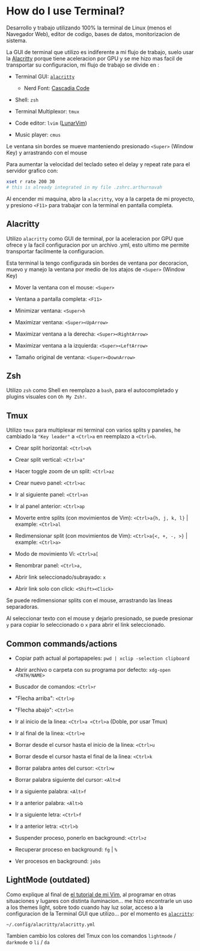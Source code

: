 # How do I use Terminal?

Desarrollo y trabajo utilizando 100% la terminal de Linux (menos el Navegador Web), editor de codigo, bases de datos, monitorizacion de sistema.

La GUI de terminal que utilizo es indiferente a mi flujo de trabajo, suelo usar la [Alacritty](https://github.com/alacritty/alacritty) porque tiene aceleracion por GPU y se me hizo mas facil de transportar su configuracion, mi flujo de trabajo se divide en :

* Terminal GUI: [`alacritty`](https://github.com/alacritty/alacritty)
	- Nerd Font: [Cascadia Code](https://github.com/microsoft/cascadia-code)

* Shell: `zsh`
* Terminal Multiplexor: `tmux`
* Code editor: `lvim` ([LunarVim](https://www.lunarvim.org/))
* Music player: `cmus`

Le ventana sin bordes se mueve manteniendo presionado `<Super>` (Window Key) y arrastrando con el mouse

Para aumentar la velocidad del teclado seteo el delay y repeat rate para el servidor grafico con:

```sh
xset r rate 200 30
# this is already integrated in my file .zshrc.arthurnavah
```

Al encender mi maquina, abro la `alacritty`, voy a la carpeta de mi proyecto, y presiono `<F11>` para trabajar con la terminal en pantalla completa.

## Alacritty

Utilizo `alacritty` como GUI de terminal, por la aceleracion por GPU que ofrece y la facil configuracion por un archivo .yml, esto ultimo me permite transportar facilmente la configuracion.

Esta terminal la tengo configurada sin bordes de ventana por decoracion, muevo y manejo la ventana por medio de los atajos de `<Super>` (Window Key)

* Mover la ventana con el mouse: `<Super>`

* Ventana a pantalla completa: `<F11>`

* Minimizar ventana: `<Super>h`

* Maximizar ventana: `<Super><UpArrow>`

* Maximizar ventana a la derecha: `<Super><RightArrow>`

* Maximizar ventana a la izquierda: `<Super><LeftArrow>`

* Tamaño original de ventana: `<Super><DownArrow>`

## Zsh

Utilizo `zsh` como Shell en reemplazo a `bash`, para el autocompletado y plugins visuales con `Oh My Zsh!`.

## Tmux

Utilizo `tmux` para multiplexar mi terminal con varios splits y paneles, he cambiado la `"Key leader"` a `<Ctrl>a` en reemplazo a `<Ctrl>b`.

* Crear split horizontal: `<Ctrl>a%`

* Crear split vertical: `<Ctrl>a"`

* Hacer toggle zoom de un split: `<Ctrl>az`

* Crear nuevo panel: `<Ctrl>ac`

* Ir al siguiente panel: `<Ctrl>an`

* Ir al panel anterior: `<Ctrl>ap`

* Moverte entre splits (con movimientos de Vim): `<Ctrl>a{h, j, k, l}` | example: `<Ctrl>al`

* Redimensionar split (con movimientos de Vim): `<Ctrl>a{<, +, -, >}` | example: `<Ctrl>a>`

* Modo de movimiento Vi: `<Ctrl>a[`

* Renombrar panel: `<Ctrl>a,`

* Abrir link seleccionado/subrayado: `x`

* Abrir link solo con click: `<Shift><Click>`

Se puede redimensionar splits con el mouse, arrastrando las lineas separadoras.

Al seleccionar texto con el mouse y dejarlo presionado, se puede presionar `y` para copiar lo seleccionado o `x` para abrir el link seleccionado.

## Common commands/actions

* Copiar path actual al portapapeles: `pwd | xclip -selection clipboard`

* Abrir archivo o carpeta con su programa por defecto: `xdg-open <PATH/NAME>`

* Buscador de comandos: `<Ctrl>r`

* "Flecha arriba": `<Ctrl>p`

* "Flecha abajo": `<Ctrl>n`

* Ir al inicio de la linea: `<Ctrl>a <Ctrl>a` (Doble, por usar Tmux)

* Ir al final de la linea: `<Ctrl>e`

* Borrar desde el cursor hasta el inicio de la linea: `<Ctrl>u`

* Borrar desde el cursor hasta el final de la linea: `<Ctrl>k`

* Borrar palabra antes del cursor: `<Ctrl>w`

* Borrar palabra siguiente del cursor: `<Alt>d`

* Ir a siguiente palabra: `<Alt>f`

* Ir a anterior palabra: `<Alt>b`

* Ir a siguiente letra: `<Ctrl>f`

* Ir a anterior letra: `<Ctrl>b`

* Suspender proceso, ponerlo en background: `<Ctrl>z`

* Recuperar proceso en background: `fg` | `%`

* Ver procesos en background: `jobs`

## LightMode (outdated)

Como explique al final de [el tutorial de mi Vim](./how_i_use_vim.md), al programar en otras situaciones y lugares con distinta iluminacion... me hizo encontrarle un uso a los themes light, sobre todo cuando hay luz solar, acceso a la configuracion de la Terminal GUI que utilizo... por el momento es [`alacritty`](https://github.com/alacritty/alacritty):

`~/.config/alacritty/alacritty.yml`

Tambien cambio los colores del Tmux con los comandos `lightmode` / `darkmode` o `li` / `da`
